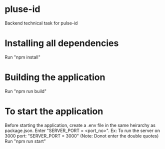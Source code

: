 # pluse-id
Backend technical task for pulse-id

# Installing all dependencies
Run "npm install"

# Building the application

Run "npm run build"

# To start the application

Before starting the application, create a .env file in the same heirarchy as package.json.
Enter "SERVER_PORT = <port_no>". 
Ex: To run the server on 3000 port: "SERVER_PORT = 3000" (Note: Donot enter the double quotes)
Run "npm run start"
